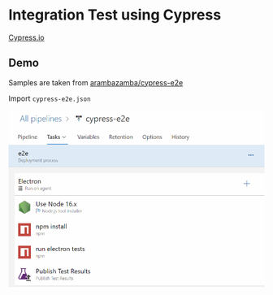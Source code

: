 # Integration Test using Cypress

[Cypress.io](https://www.cypress.io/)

## Demo

Samples are taken from [arambazamba/cypress-e2e](https://github.com/arambazamba/cypress-e2e)

Import `cypress-e2e.json`

![cypress-e2e](_images/e2e.png)